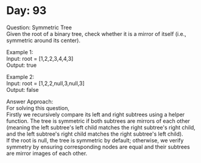 # Day: 93
Question: Symmetric Tree<br/>
Given the root of a binary tree, check whether it is a mirror of itself (i.e., symmetric around its center).<br/>

 
Example 1:<br/>
Input: root = [1,2,2,3,4,4,3]<br/>
Output: true<br/>

Example 2:<br/>
Input: root = [1,2,2,null,3,null,3]<br/>
Output: false<br/>


Answer Approach:<br/>
For solving this question,<br/>
Firstly we recursively compare its left and right subtrees using a helper function. The tree is symmetric if both subtrees are mirrors of each other (meaning the left subtree's left child matches the right subtree's right child, and the left subtree's right child matches the right subtree's left child). <br/>
If the root is null, the tree is symmetric by default; otherwise, we verify symmetry by ensuring corresponding nodes are equal and their subtrees are mirror images of each other.<br/>
